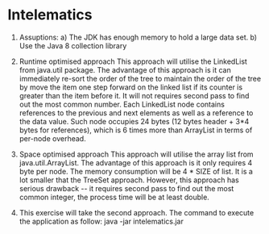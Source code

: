 # Intelematics

1. Assuptions:
	a) The JDK has enough memory to hold a large data set.
	b) Use the Java 8 collection library

2. Runtime optimised approach
	This approach will utilise the LinkedList from java.util package. The advantage of this approach is it can immediately re-sort the order of the tree to maintain the order of the tree by move the item one step forward on the linked list if its counter is greater than the item before it. It will not requires second pass to find out the most common number.  Each LinkedList node contains references to the previous and next elements as well as a reference to the data value. Such node occupies 24 bytes (12 bytes header + 3*4 bytes for references), which is 6 times more than ArrayList in terms of per-node overhead. 

3. Space optimised approach
	This approach will utilise the array list from java.util.ArrayList. The advantage of this approach is it only requires 4 byte per node. The memory consumption will be 4 * SIZE of list. It is a lot smaller that the TreeSet approach. However, this approach has serious drawback -- it requires second pass to find out the most common integer, the process time will be at least double.

4. This exercise will take the second approach. The command to execute the application as follow:
	java -jar intelematics.jar